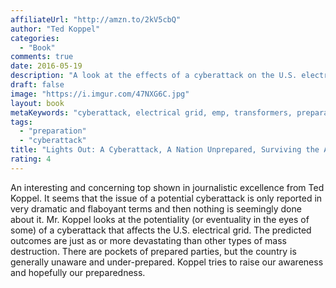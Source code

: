 ```yaml
---
affiliateUrl: "http://amzn.to/2kV5cbQ"
author: "Ted Koppel"
categories:
  - "Book"
comments: true
date: 2016-05-19
description: "A look at the effects of a cyberattack on the U.S. electrical grid"
draft: false
image: "https://i.imgur.com/47NXG6C.jpg"
layout: book
metaKeywords: "cyberattack, electrical grid, emp, transformers, preparation"
tags:
  - "preparation"
  - "cyberattack"
title: "Lights Out: A Cyberattack, A Nation Unprepared, Surviving the Aftermath"
rating: 4
---
```


An interesting and concerning top shown in journalistic excellence from Ted Koppel.  It seems that the issue of a potential cyberattack is only reported in very dramatic and flaboyant terms and then nothing is seemingly done about it.  Mr. Koppel looks at the potentiality (or eventuality in the eyes of some) of a cyberattack that affects the U.S. electrical grid.  The predicted outcomes are just as or more devastating than other types of mass destruction.  There are pockets of prepared parties, but the country is generally unaware and under-prepared.  Koppel tries to raise our awareness and hopefully our preparedness.

